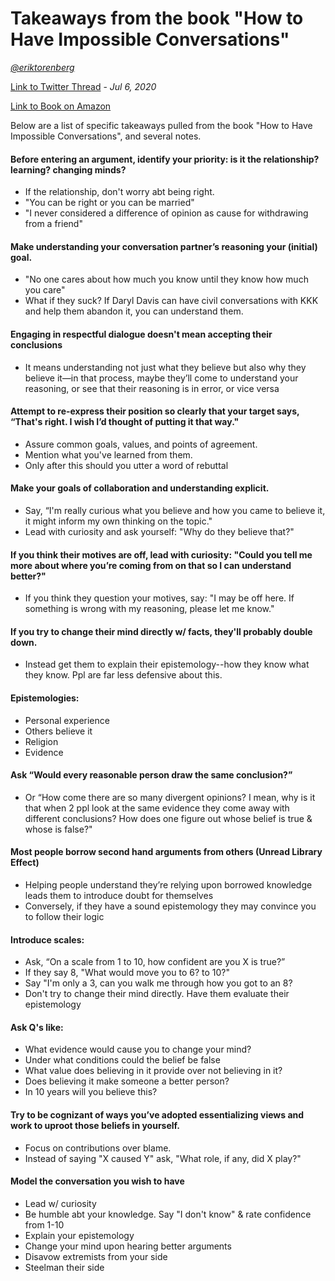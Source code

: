 # Takeaways from the book "How to Have Impossible Conversations"  
_[@eriktorenberg](https://twitter.com/eriktorenberg)_

[Link to Twitter Thread](https://monicalent.com/blog/2019/06/03/absolute-truths-unlearned-as-junior-developer/)  - _Jul 6, 2020_

[Link to Book on Amazon](https://t.co/AHKgHR8APY?amp=1)


Below are a list of specific takeaways pulled from the book "How to Have Impossible Conversations", and several notes.

#### Before entering an argument, identify your priority: is it the relationship? learning? changing minds?
- If the relationship, don't worry abt being right.
- "You can be right or you can be married"
- "I never considered a difference of opinion as cause for withdrawing from a friend"


#### Make understanding your conversation partner’s reasoning your (initial) goal.
- "No one cares about how much you know until they know how much you care"
- What if they suck? If Daryl Davis can have civil conversations with KKK and help them abandon it, you can understand them.


#### Engaging in respectful dialogue doesn't mean accepting their conclusions
- It means understanding not just what they believe but also why they believe it—in that process, maybe they’ll come to understand your reasoning, or see that their reasoning is in error, or vice versa

#### Attempt to re-express their position so clearly that your target says, “That's right. I wish I’d thought of putting it that way."
- Assure common goals, values, and points of agreement.
- Mention what you've learned from them.
- Only after this should you utter a word of rebuttal


#### Make your goals of collaboration and understanding explicit.
- Say, “I'm really curious what you believe and how you came to believe it, it might inform my own thinking on the topic."
- Lead with curiosity and ask yourself: "Why do they believe that?"


#### If you think their motives are off, lead with curiosity: "Could you tell me more about where you’re coming from on that so I can understand better?"
- If you think they question your motives, say: "I may be off here. If something is wrong with my reasoning, please let me know."


#### If you try to change their mind directly w/ facts, they'll probably double down.
- Instead get them to explain their epistemology--how they know what they know. Ppl are far less defensive about this.

#### Epistemologies:
- Personal experience
- Others believe it
- Religion
- Evidence


#### Ask “Would every reasonable person draw the same conclusion?”
- Or “How come there are so many divergent opinions? I mean, why is it that when 2 ppl look at the same evidence they come away with different conclusions? How does one figure out whose belief is true & whose is false?"


#### Most people borrow second hand arguments from others (Unread Library Effect)
- Helping people understand they’re relying upon borrowed knowledge leads them to introduce doubt for themselves
- Conversely, if they have a sound epistemology they may convince you to follow their logic


#### Introduce scales:
- Ask, “On a scale from 1 to 10, how confident are you X is true?”
- If they say 8, "What would move you to 6? to 10?"
- Say "I'm only a 3, can you walk me through how you got to an 8?
- Don't try to change their mind directly. Have them evaluate their epistemology


#### Ask Q's like:
- What evidence would cause you to change your mind?
- Under what conditions could the belief be false
- What value does believing in it provide over not believing in it?
- Does believing it make someone a better person?
- In 10 years will you believe this?


#### Try to be cognizant of ways you’ve adopted essentializing views and work to uproot those beliefs in yourself. 
- Focus on contributions over blame.
- Instead of saying "X caused Y" ask, "What role, if any, did X play?"



#### Model the conversation you wish to have
- Lead w/ curiosity
- Be humble abt your knowledge. Say "I don't know" & rate confidence from 1-10
- Explain your epistemology
- Change your mind upon hearing better arguments
- Disavow extremists from your side
- Steelman their side



